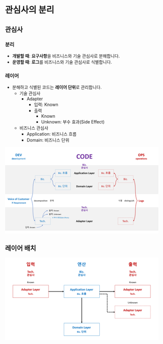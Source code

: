 # 관심사의 분리

## 관심사
### 분리
- **개발할 때**: **요구사항**을 비즈니스와 기술 관심사로 분해합니다.
- **운영할 때**: **로그**를 비즈니스와 기술 관심사로 식별합니다.

### 레이어
- 분해하고 식별된 코드는 **레이어 단위**로 관리합니다.
  - 기술 관심사
    - Adapter
      - 입력: Known
      - 출력
        - Known
        - Unknown: 부수 효과(Side Effect)
  - 비즈니스 관심사
    - Application: 비즈니스 흐름
    - Domain: 비즈니스 단위

![](./.images/SoC.png)

## 레이어 배치
![](./.images/SoC-Alignment.png)
